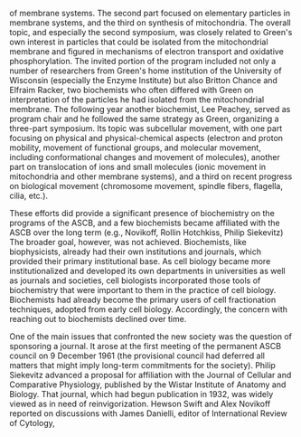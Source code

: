 of membrane systems. The second part focused on elementary particles in membrane systems, and the third on synthesis of mitochondria. The overall topic, and especially the second symposium, was closely related to Green's own interest in particles that could be isolated from the mitochondrial membrane and figured in mechanisms of electron transport and oxidative phosphorylation. The invited portion of the program included not only a number of researchers from Green's home institution of the University of Wisconsin (especially the Enzyme Institute) but also Britton Chance and Elfraim Racker, two biochemists who often differed with Green on interpretation of the particles he had isolated from the mitochondrial membrane. The following year another biochemist, Lee Peachey, served as program chair and he followed the same strategy as Green, organizing a three-part symposium. Its topic was subcellular movement, with one part focusing on physical and physical-chemical aspects (electron and proton mobility, movement of functional groups, and molecular movement, including conformational changes and movement of molecules), another part on translocation of ions and small molecules (ionic movement in mitochondria and other membrane systems), and a third on recent progress on biological movement (chromosome movement, spindle fibers, flagella, cilia, etc.).

These efforts did provide a significant presence of biochemistry on the programs of the ASCB, and a few biochemists became affiliated with the ASCB over the long term (e.g., Novikoff, Rollin Hotchkiss, Philip Siekevitz) The broader goal, however, was not achieved. Biochemists, like biophysicists, already had their own institutions and journals, which provided their primary institutional base. As cell biology became more institutionalized and developed its own departments in universities as well as journals and societies, cell biologists incorporated those tools of biochemistry that were important to them in the practice of cell biology. Biochemists had already become the primary users of cell fractionation techniques, adopted from early cell biology. Accordingly, the concern with reaching out to biochemists declined over time.

One of the main issues that confronted the new society was the question of sponsoring a journal. It arose at the first meeting of the permanent ASCB council on 9 December 1961 (the provisional council had deferred all matters that might imply long-term commitments for the society). Philip Siekevitz advanced a proposal for affiliation with the Journal of Cellular and Comparative Physiology, published by the Wistar Institute of Anatomy and Biology. That journal, which had begun publication in 1932, was widely viewed as in need of reinvigorization. Hewson Swift and Alex Novikoff reported on discussions with James Danielli, editor of International Review of Cytology,